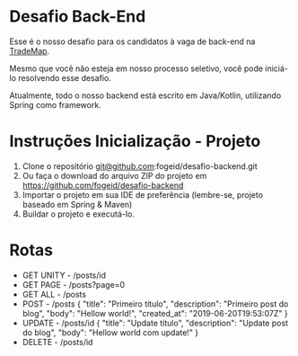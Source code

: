 # Desafio Back-End

Esse é o nosso desafio para os candidatos à vaga de back-end na [TradeMap](https://www.linkedin.com/company/trademaphub).

Mesmo que você não esteja em nosso processo seletivo, você pode iniciá-lo resolvendo esse desafio.

Atualmente, todo o nosso backend está escrito em Java/Kotlin, utilizando Spring como framework.

# Instruções Inicialização - Projeto

1. Clone o repositório git@github.com:fogeid/desafio-backend.git
2. Ou faça o download do arquivo ZIP do projeto em https://github.com/fogeid/desafio-backend
3. Importar o projeto em sua IDE de preferência (lembre-se, projeto baseado em Spring & Maven)
4. Buildar o projeto e executá-lo.

# Rotas

- GET UNITY - /posts/id
- GET PAGE - /posts?page=0
- GET ALL - /posts
- POST - /posts
{
"title": "Primeiro título",
"description": "Primeiro post do blog",
"body": "Hellow world!",
"created_at": "2019-06-20T19:53:07Z"
}
- UPDATE - /posts/id
{
"title": "Update título",
"description": "Update post do blog",
"body": "Hellow world com update!"
}
- DELETE - /posts/id

